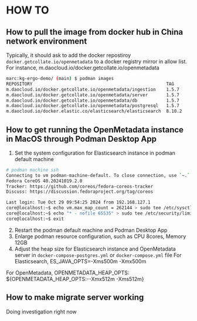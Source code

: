 # HOW TO
## How to pull the image from docker hub in China network environment
Typically, it should ask to add the docker repostiroy `docker.getcollate.io/openmetadata` to a docker registry mirror in allow list. For instance, m.daocloud.io/docker.getcollate.io/openmetadata

```bash
marc:kg-ergo-demo/ (main) $ podman images                                                                                                                                                                                                                                                                                       [20:52:45]
REPOSITORY                                                   TAG         IMAGE ID      CREATED        SIZE
m.daocloud.io/docker.getcollate.io/openmetadata/ingestion    1.5.7       3a4b8119205a  11 days ago    4.42 GB
m.daocloud.io/docker.getcollate.io/openmetadata/server       1.5.7       a70ebe8d464e  11 days ago    480 MB
m.daocloud.io/docker.getcollate.io/openmetadata/db           1.5.7       d14f1e25f29c  11 days ago    520 MB
m.daocloud.io/docker.getcollate.io/openmetadata/postgresql   1.5.7       842117d24ca4  11 days ago    455 MB
m.daocloud.io/docker.elastic.co/elasticsearch/elasticsearch  8.10.2      23c2475f409b  13 months ago  760 MB
```

## How to get running the OpenMetadata instance in MacOS through Podman Desktop App
1. Set the system configuration for Elasticsearch instance in podman default machine
```bash
# podman machine ssh
Connecting to vm podman-machine-default. To close connection, use `~.` or `exit`
Fedora CoreOS 40.20241019.2.0
Tracker: https://github.com/coreos/fedora-coreos-tracker
Discuss: https://discussion.fedoraproject.org/tag/coreos

Last login: Tue Oct 29 09:54:25 2024 from 192.168.127.1
core@localhost:~$ echo vm.max_map_count = 262144 > sudo tee /etc/sysctl.conf
core@localhost:~$ echo "* - nofile 65535" > sudo tee /etc/security/limits.conf
core@localhost:~$ exit
```
2. Restart the podman default machine and Podman Desktop App
3. Enlarge podman resource configuration, such as CPU 8cores, Memory 12GB
4. Adjust the heap size for Elasticsearch instance and OpenMetadata server in `docker-compose-postgres.yml` or `docker-compose.yml` file
For Elasticsearch,
ES_JAVA_OPTS=-Xms500m -Xmx500m

For OpenMetadata,
OPENMETADATA_HEAP_OPTS: ${OPENMETADATA_HEAP_OPTS:--Xmx512m -Xms512m}

## How to make migrate server working
Doing investigation right now
